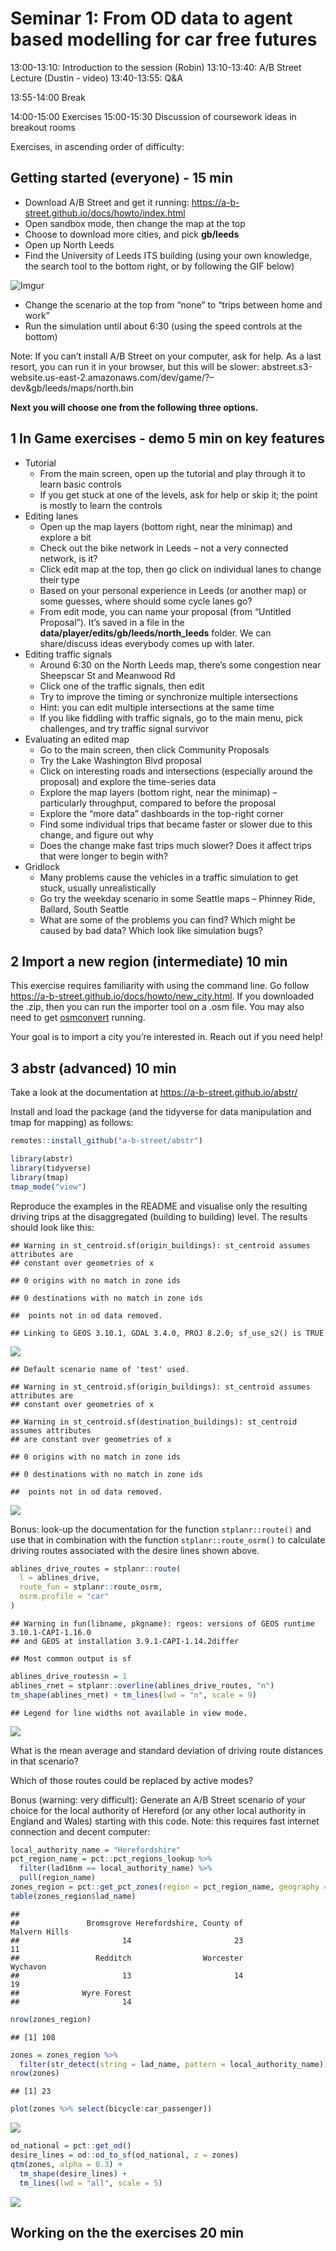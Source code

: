 
# Seminar 1: From OD data to agent based modelling for car free futures

13:00-13:10: Introduction to the session (Robin) 13:10-13:40: A/B Street
Lecture (Dustin - video) 13:40-13:55: Q&A

13:55-14:00 Break

14:00-15:00 Exercises 15:00-15:30 Discussion of coursework ideas in
breakout rooms

Exercises, in ascending order of difficulty:

## Getting started (everyone) - 15 min

<!-- todo: send message saying to pre-download the zip -->
<!-- (install the abstr) -->

-   Download A/B Street and get it running:
    <https://a-b-street.github.io/docs/howto/index.html>
-   Open sandbox mode, then change the map at the top
-   Choose to download more cities, and pick **gb/leeds**
-   Open up North Leeds
-   Find the University of Leeds ITS building (using your own knowledge,
    the search tool to the bottom right, or by following the GIF below)

![Imgur](https://i.imgur.com/5I7NeGm.gif)

-   Change the scenario at the top from “none” to “trips between home
    and work”
-   Run the simulation until about 6:30 (using the speed controls at the
    bottom)

Note: If you can’t install A/B Street on your computer, ask for help. As
a last resort, you can run it in your browser, but this will be slower:
abstreet.s3-website.us-east-2.amazonaws.com/dev/game/?–dev&gb/leeds/maps/north.bin

**Next you will choose one from the following three options.**

## 1 In Game exercises - demo 5 min on key features

-   Tutorial
    -   From the main screen, open up the tutorial and play through it
        to learn basic controls
    -   If you get stuck at one of the levels, ask for help or skip it;
        the point is mostly to learn the controls
-   Editing lanes
    -   Open up the map layers (bottom right, near the minimap) and
        explore a bit
    -   Check out the bike network in Leeds – not a very connected
        network, is it?
    -   Click edit map at the top, then go click on individual lanes to
        change their type
    -   Based on your personal experience in Leeds (or another map) or
        some guesses, where should some cycle lanes go?
    -   From edit mode, you can name your proposal (from “Untitled
        Proposal”). It’s saved in a file in the
        **data/player/edits/gb/leeds/north_leeds** folder. We can
        share/discuss ideas everybody comes up with later.
-   Editing traffic signals
    -   Around 6:30 on the North Leeds map, there’s some congestion near
        Sheepscar St and Meanwood Rd
    -   Click one of the traffic signals, then edit
    -   Try to improve the timing or synchronize multiple intersections
    -   Hint: you can edit multiple intersections at the same time
    -   If you like fiddling with traffic signals, go to the main menu,
        pick challenges, and try traffic signal survivor
-   Evaluating an edited map
    -   Go to the main screen, then click Community Proposals
    -   Try the Lake Washington Blvd proposal
    -   Click on interesting roads and intersections (especially around
        the proposal) and explore the time-series data
    -   Explore the map layers (bottom right, near the minimap) –
        particularly throughput, compared to before the proposal
    -   Explore the “more data” dashboards in the top-right corner
    -   Find some individual trips that became faster or slower due to
        this change, and figure out why
    -   Does the change make fast trips much slower? Does it affect
        trips that were longer to begin with?
-   Gridlock
    -   Many problems cause the vehicles in a traffic simulation to get
        stuck, usually unrealistically
    -   Go try the weekday scenario in some Seattle maps – Phinney Ride,
        Ballard, South Seattle
    -   What are some of the problems you can find? Which might be
        caused by bad data? Which look like simulation bugs?

## 2 Import a new region (intermediate) 10 min

This exercise requires familiarity with using the command line. Go
follow <https://a-b-street.github.io/docs/howto/new_city.html>. If you
downloaded the .zip, then you can run the importer tool on a .osm file.
You may also need to get
[osmconvert](https://wiki.openstreetmap.org/wiki/Osmconvert) running.

Your goal is to import a city you’re interested in. Reach out if you
need help!

## 3 abstr (advanced) 10 min

Take a look at the documentation at
<https://a-b-street.github.io/abstr/>

Install and load the package (and the tidyverse for data manipulation
and tmap for mapping) as follows:

``` r
remotes::install_github("a-b-street/abstr")
```

``` r
library(abstr)
library(tidyverse)
library(tmap)
tmap_mode("view")
```

Reproduce the examples in the README and visualise only the resulting
driving trips at the disaggregated (building to building) level. The
results should look like this:

    ## Warning in st_centroid.sf(origin_buildings): st_centroid assumes attributes are
    ## constant over geometries of x

    ## 0 origins with no match in zone ids

    ## 0 destinations with no match in zone ids

    ##  points not in od data removed.

    ## Linking to GEOS 3.10.1, GDAL 3.4.0, PROJ 8.2.0; sf_use_s2() is TRUE

![](seminar1-workshop_files/figure-gfm/unnamed-chunk-3-1.png)<!-- -->

    ## Default scenario name of 'test' used.

    ## Warning in st_centroid.sf(origin_buildings): st_centroid assumes attributes are
    ## constant over geometries of x

    ## Warning in st_centroid.sf(destination_buildings): st_centroid assumes attributes
    ## are constant over geometries of x

    ## 0 origins with no match in zone ids

    ## 0 destinations with no match in zone ids

    ##  points not in od data removed.

![](seminar1-workshop_files/figure-gfm/unnamed-chunk-3-2.png)<!-- -->

Bonus: look-up the documentation for the function `stplanr::route()` and
use that in combination with the function `stplanr::route_osrm()` to
calculate driving routes associated with the desire lines shown above.

``` r
ablines_drive_routes = stplanr::route(
  l = ablines_drive,
  route_fun = stplanr::route_osrm,
  osrm.profile = "car"
)
```

    ## Warning in fun(libname, pkgname): rgeos: versions of GEOS runtime 3.10.1-CAPI-1.16.0
    ## and GEOS at installation 3.9.1-CAPI-1.14.2differ

    ## Most common output is sf

``` r
ablines_drive_routes$n = 1
ablines_rnet = stplanr::overline(ablines_drive_routes, "n")
tm_shape(ablines_rnet) + tm_lines(lwd = "n", scale = 9)
```

    ## Legend for line widths not available in view mode.

![](seminar1-workshop_files/figure-gfm/unnamed-chunk-4-1.png)<!-- -->

What is the mean average and standard deviation of driving route
distances in that scenario?

Which of those routes could be replaced by active modes?

Bonus (warning: very difficult): Generate an A/B Street scenario of your
choice for the local authority of Hereford (or any other local authority
in England and Wales) starting with this code. Note: this requires fast
internet connection and decent computer:

``` r
local_authority_name = "Herefordshire"
pct_region_name = pct::pct_regions_lookup %>% 
  filter(lad16nm == local_authority_name) %>% 
  pull(region_name)
zones_region = pct::get_pct_zones(region = pct_region_name, geography = "msoa")
table(zones_region$lad_name)
```

    ## 
    ##               Bromsgrove Herefordshire, County of            Malvern Hills 
    ##                       14                       23                       11 
    ##                 Redditch                Worcester                 Wychavon 
    ##                       13                       14                       19 
    ##              Wyre Forest 
    ##                       14

``` r
nrow(zones_region)
```

    ## [1] 108

``` r
zones = zones_region %>% 
  filter(str_detect(string = lad_name, pattern = local_authority_name))
nrow(zones)
```

    ## [1] 23

``` r
plot(zones %>% select(bicycle:car_passenger))
```

![](seminar1-workshop_files/figure-gfm/unnamed-chunk-6-1.png)<!-- -->

``` r
od_national = pct::get_od()
desire_lines = od::od_to_sf(od_national, z = zones)
qtm(zones, alpha = 0.3) + 
  tm_shape(desire_lines) +
  tm_lines(lwd = "all", scale = 5)
```

![](seminar1-workshop_files/figure-gfm/unnamed-chunk-6-2.png)<!-- -->

## Working on the the exercises 20 min
